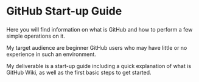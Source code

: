 # GitHub Start-up Guide
###
Here you will find information on what is GitHub and how to perform a few simple operations on it.

My target audience are beginner GitHub users who may have little or no experience in such an environment.

My deliverable is a start-up guide including a quick explanation of what is GitHub Wiki, as well as the first basic steps to get started.
